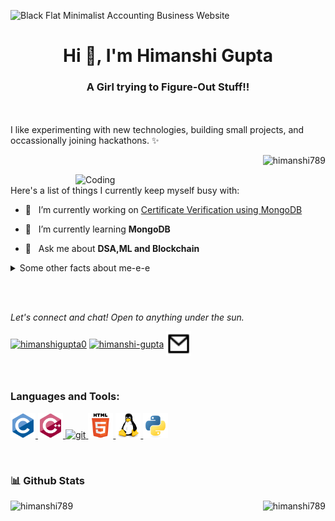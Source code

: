 
![Black Flat   Minimalist Accounting Business Website](https://user-images.githubusercontent.com/47554524/120886876-c2ccac80-c60d-11eb-96b8-70f0589cb94c.gif)



<h1 align="center">Hi 👋, I'm Himanshi Gupta</h1>
<h3 align="center">A Girl trying to Figure-Out Stuff!!</h3>
<br><br>
I like experimenting with new technologies, building small projects, and occassionally joining hackathons. ✨

<p align="right"> <img src="https://komarev.com/ghpvc/?username=himanshi789&label=Profile%20views&color=129e00&style=plastic" alt="himanshi789" /> </p>
<img align="right" alt="Coding" width="400" src="https://cdn.dribbble.com/users/2646423/screenshots/5507196/computer.gif">


<br>
Here's a list of things I currently keep myself busy with:

- 🔭 &nbsp; I’m currently working on [Certificate Verification using MongoDB](https://github.com/blockchain-cert-verification/cert-verify-mongoDB)

- 🌱 &nbsp; I’m currently learning **MongoDB**
 
- 💬 &nbsp; Ask me about **DSA,ML and Blockchain**

<!-- - 📫 How to reach me **himanshi.july@gmail.com** -->

<details>
  <summary>Some other facts about me-e-e</summary>
  <br>
  <p><i>Siri play ME! by Taylor Swift ft. Brendon Urie 🎶</i><p>

  - &nbsp; **I ❤ K-DRAMAS**
  - &nbsp; My go to jam when coding: musicals. Non-stop. ⭐️
  - &nbsp; I absolutely adore Eevee, the best Pokemon.
</details>


<br><br>
<p align="left">
<i align="left">Let's connect and chat! Open to anything under the sun.</i>
  <p align="left">
    <a href="https://twitter.com/himanshigupta0" target="blank"><img align="center" src="https://cdn.jsdelivr.net/npm/simple-icons@3.0.1/icons/twitter.svg"              alt="himanshigupta0" height="30" width="40" /></a>
    <a href="https://www.linkedin.com/in/gupta-himanshi/" target="blank"><img align="center" src="https://cdn.jsdelivr.net/npm/simple-icons@3.0.1/icons/linkedin.svg"      alt="himanshi-gupta" height="30" width="40" /></a>
     <a href="mailto:himanshi.july@gmail.com" alt="Contact me"><img align="center"src="https://github.com/himanshi789/himanshi789/blob/main/gmail.svg" alt="Contact me!" height="40" width="40" /></a>
<!--     <a href="https://jayehernandez.com" alt="My site"><img src="https://raw.githubusercontent.com/jayehernandez/jayehernandez/3f5402efef9a0ae89211a6e04609558e862ca616/readme/external-link-line.svg"></a> -->
  </p>
</p>
<br>
   

<h3 align="left">Languages and Tools:</h3>
<p align="left"> <a href="https://www.cprogramming.com/" target="_blank"> <img src="https://raw.githubusercontent.com/devicons/devicon/master/icons/c/c-original.svg" alt="c" width="40" height="40"/> </a> <a href="https://www.w3schools.com/cpp/" target="_blank"> <img src="https://raw.githubusercontent.com/devicons/devicon/master/icons/cplusplus/cplusplus-original.svg" alt="cplusplus" width="40" height="40"/> </a> <a href="https://git-scm.com/" target="_blank"> <img src="https://www.vectorlogo.zone/logos/git-scm/git-scm-icon.svg" alt="git" width="40" height="40"/> </a> <a href="https://www.w3.org/html/" target="_blank"> <img src="https://raw.githubusercontent.com/devicons/devicon/master/icons/html5/html5-original-wordmark.svg" alt="html5" width="40" height="40"/> </a> <a href="https://www.linux.org/" target="_blank"> <img src="https://raw.githubusercontent.com/devicons/devicon/master/icons/linux/linux-original.svg" alt="linux" width="40" height="40"/> </a> <a href="https://www.python.org" target="_blank"> <img src="https://raw.githubusercontent.com/devicons/devicon/master/icons/python/python-original.svg" alt="python" width="40" height="40"/> </a> </p>

<br>


### 📊 Github Stats
<p><img align="left" src="https://github-readme-stats.vercel.app/api/top-langs?username=himanshi789&show_icons=true&locale=en&layout=compact" alt="himanshi789" /></p>

<p>&nbsp;<img align="right" src="https://github-readme-stats.vercel.app/api?username=himanshi789&show_icons=true&locale=en" alt="himanshi789" /></p>






